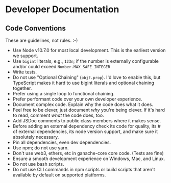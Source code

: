 # Developer Documentation

## Code Conventions

These are guidelines, not rules. :-)

 * Use Node v10.7.0 for most local development. This is the earliest version we support.
 * Use `bigint` literals, e.g., `123n`; if the number is externally configurable and/or could exceed
 `Number.MAX_SAFE_INTEGER`
 * Write tests.
 * Do not use "Optional Chaining" (`obj?.prop`). I'd love to enable this, but TypeScript makes it hard to use bigint 
 literals and optional chaining together.
 * Prefer using a single loop to functional chaining.
 * Prefer performant code over your own developer experience.
 * Document complex code. Explain why the code does what it does.
 * Feel free to be clever, just document *why* you're being clever. If it's hard to read, comment _what_ the code does,
 too.
 * Add JSDoc comments to public class members where it makes sense.
 * Before adding an external dependency check its code for quality, its # of external dependencies, its node version
 support, and make sure it absolutely necessary.
 * Pin all dependencies, even dev dependencies.
 * Use npm; do not use yarn.
 * Don't use web3, ethers, etc in ganache-core core code. (Tests are fine)
 * Ensure a smooth development experience on Windows, Mac, and Linux.
  * Do not use bash scripts.
  * Do not use CLI commands in npm scripts or build scripts that aren't available by default on supported platforms.

